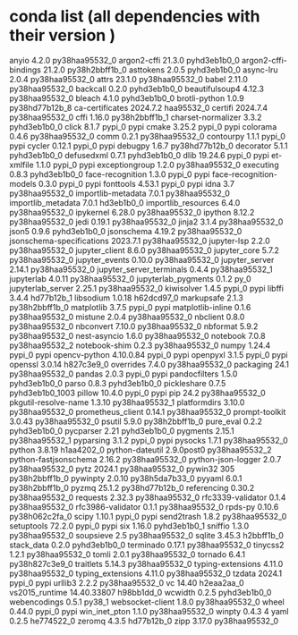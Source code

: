 # conda list (all dependencies with their version )
anyio                     4.2.0            py38haa95532_0
argon2-cffi               21.3.0             pyhd3eb1b0_0
argon2-cffi-bindings      21.2.0           py38h2bbff1b_0
asttokens                 2.0.5              pyhd3eb1b0_0
async-lru                 2.0.4            py38haa95532_0
attrs                     23.1.0           py38haa95532_0
babel                     2.11.0           py38haa95532_0
backcall                  0.2.0              pyhd3eb1b0_0
beautifulsoup4            4.12.3           py38haa95532_0
bleach                    4.1.0              pyhd3eb1b0_0
brotli-python             1.0.9            py38hd77b12b_8
ca-certificates           2024.7.2             haa95532_0
certifi                   2024.7.4         py38haa95532_0
cffi                      1.16.0           py38h2bbff1b_1
charset-normalizer        3.3.2              pyhd3eb1b0_0
click                     8.1.7                    pypi_0    pypi
cmake                     3.25.2                   pypi_0    pypi
colorama                  0.4.6            py38haa95532_0
comm                      0.2.1            py38haa95532_0
contourpy                 1.1.1                    pypi_0    pypi
cycler                    0.12.1                   pypi_0    pypi
debugpy                   1.6.7            py38hd77b12b_0
decorator                 5.1.1              pyhd3eb1b0_0
defusedxml                0.7.1              pyhd3eb1b0_0
dlib                      19.24.6                  pypi_0    pypi
et-xmlfile                1.1.0                    pypi_0    pypi
exceptiongroup            1.2.0            py38haa95532_0
executing                 0.8.3              pyhd3eb1b0_0
face-recognition          1.3.0                    pypi_0    pypi
face-recognition-models   0.3.0                    pypi_0    pypi
fonttools                 4.53.1                   pypi_0    pypi
idna                      3.7              py38haa95532_0
importlib-metadata        7.0.1            py38haa95532_0
importlib_metadata        7.0.1                hd3eb1b0_0
importlib_resources       6.4.0            py38haa95532_0
ipykernel                 6.28.0           py38haa95532_0
ipython                   8.12.2           py38haa95532_0
jedi                      0.19.1           py38haa95532_0
jinja2                    3.1.4            py38haa95532_0
json5                     0.9.6              pyhd3eb1b0_0
jsonschema                4.19.2           py38haa95532_0
jsonschema-specifications 2023.7.1         py38haa95532_0
jupyter-lsp               2.2.0            py38haa95532_0
jupyter_client            8.6.0            py38haa95532_0
jupyter_core              5.7.2            py38haa95532_0
jupyter_events            0.10.0           py38haa95532_0
jupyter_server            2.14.1           py38haa95532_0
jupyter_server_terminals  0.4.4            py38haa95532_1
jupyterlab                4.0.11           py38haa95532_0
jupyterlab_pygments       0.1.2                      py_0
jupyterlab_server         2.25.1           py38haa95532_0
kiwisolver                1.4.5                    pypi_0    pypi
libffi                    3.4.4                hd77b12b_1
libsodium                 1.0.18               h62dcd97_0
markupsafe                2.1.3            py38h2bbff1b_0
matplotlib                3.7.5                    pypi_0    pypi
matplotlib-inline         0.1.6            py38haa95532_0
mistune                   2.0.4            py38haa95532_0
nbclient                  0.8.0            py38haa95532_0
nbconvert                 7.10.0           py38haa95532_0
nbformat                  5.9.2            py38haa95532_0
nest-asyncio              1.6.0            py38haa95532_0
notebook                  7.0.8            py38haa95532_2
notebook-shim             0.2.3            py38haa95532_0
numpy                     1.24.4                   pypi_0    pypi
opencv-python             4.10.0.84                pypi_0    pypi
openpyxl                  3.1.5                    pypi_0    pypi
openssl                   3.0.14               h827c3e9_0
overrides                 7.4.0            py38haa95532_0
packaging                 24.1             py38haa95532_0
pandas                    2.0.3                    pypi_0    pypi
pandocfilters             1.5.0              pyhd3eb1b0_0
parso                     0.8.3              pyhd3eb1b0_0
pickleshare               0.7.5           pyhd3eb1b0_1003
pillow                    10.4.0                   pypi_0    pypi
pip                       24.2             py38haa95532_0
pkgutil-resolve-name      1.3.10           py38haa95532_1
platformdirs              3.10.0           py38haa95532_0
prometheus_client         0.14.1           py38haa95532_0
prompt-toolkit            3.0.43           py38haa95532_0
psutil                    5.9.0            py38h2bbff1b_0
pure_eval                 0.2.2              pyhd3eb1b0_0
pycparser                 2.21               pyhd3eb1b0_0
pygments                  2.15.1           py38haa95532_1
pyparsing                 3.1.2                    pypi_0    pypi
pysocks                   1.7.1            py38haa95532_0
python                    3.8.19               h1aa4202_0
python-dateutil           2.9.0post0       py38haa95532_2
python-fastjsonschema     2.16.2           py38haa95532_0
python-json-logger        2.0.7            py38haa95532_0
pytz                      2024.1           py38haa95532_0
pywin32                   305              py38h2bbff1b_0
pywinpty                  2.0.10           py38h5da7b33_0
pyyaml                    6.0.1            py38h2bbff1b_0
pyzmq                     25.1.2           py38hd77b12b_0
referencing               0.30.2           py38haa95532_0
requests                  2.32.3           py38haa95532_0
rfc3339-validator         0.1.4            py38haa95532_0
rfc3986-validator         0.1.1            py38haa95532_0
rpds-py                   0.10.6           py38h062c2fa_0
scipy                     1.10.1                   pypi_0    pypi
send2trash                1.8.2            py38haa95532_0
setuptools                72.2.0                   pypi_0    pypi
six                       1.16.0             pyhd3eb1b0_1
sniffio                   1.3.0            py38haa95532_0
soupsieve                 2.5              py38haa95532_0
sqlite                    3.45.3               h2bbff1b_0
stack_data                0.2.0              pyhd3eb1b0_0
terminado                 0.17.1           py38haa95532_0
tinycss2                  1.2.1            py38haa95532_0
tomli                     2.0.1            py38haa95532_0
tornado                   6.4.1            py38h827c3e9_0
traitlets                 5.14.3           py38haa95532_0
typing-extensions         4.11.0           py38haa95532_0
typing_extensions         4.11.0           py38haa95532_0
tzdata                    2024.1                   pypi_0    pypi
urllib3                   2.2.2            py38haa95532_0
vc                        14.40                h2eaa2aa_0
vs2015_runtime            14.40.33807          h98bb1dd_0
wcwidth                   0.2.5              pyhd3eb1b0_0
webencodings              0.5.1                    py38_1
websocket-client          1.8.0            py38haa95532_0
wheel                     0.44.0                   pypi_0    pypi
win_inet_pton             1.1.0            py38haa95532_0
winpty                    0.4.3                         4
yaml                      0.2.5                he774522_0
zeromq                    4.3.5                hd77b12b_0
zipp                      3.17.0           py38haa95532_0
